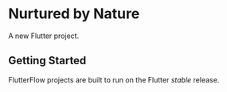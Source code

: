 # Nurtured by Nature

A new Flutter project.

## Getting Started

FlutterFlow projects are built to run on the Flutter _stable_ release.
